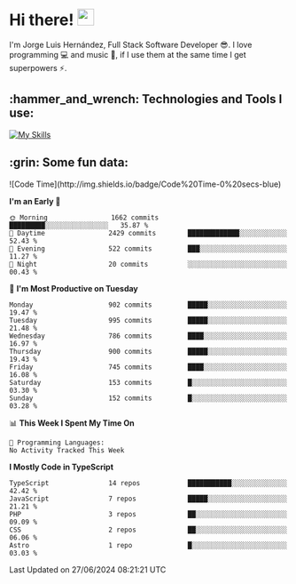 <h1 align="left">
 <abc>
  <br>Hi there! <img src="https://user-images.githubusercontent.com/42378118/110234147-e3259600-7f4e-11eb-95be-0c4047144dea.gif" width="30"><br>
 </abc>
</h1>

I'm Jorge Luis Hernández, Full Stack Software Developer :sunglasses:. I love programming :computer: and music :musical_score:, if I use them at the same time I get superpowers :zap:. 


<h2 align="left">:hammer_and_wrench: Technologies and Tools I use:</h2>

[![My Skills](https://skillicons.dev/icons?i=js,ts,html,css,py,vue,react,next,nest,postgres,mysql)](https://skillicons.dev)

<h2 align="left">:grin: Some fun data:</h2>
<!--START_SECTION:waka-->
![Code Time](http://img.shields.io/badge/Code%20Time-0%20secs-blue)

**I'm an Early 🐤** 

```text
🌞 Morning                1662 commits        █████████░░░░░░░░░░░░░░░░   35.87 % 
🌆 Daytime                2429 commits        █████████████░░░░░░░░░░░░   52.43 % 
🌃 Evening                522 commits         ███░░░░░░░░░░░░░░░░░░░░░░   11.27 % 
🌙 Night                  20 commits          ░░░░░░░░░░░░░░░░░░░░░░░░░   00.43 % 
```
📅 **I'm Most Productive on Tuesday** 

```text
Monday                   902 commits         █████░░░░░░░░░░░░░░░░░░░░   19.47 % 
Tuesday                  995 commits         █████░░░░░░░░░░░░░░░░░░░░   21.48 % 
Wednesday                786 commits         ████░░░░░░░░░░░░░░░░░░░░░   16.97 % 
Thursday                 900 commits         █████░░░░░░░░░░░░░░░░░░░░   19.43 % 
Friday                   745 commits         ████░░░░░░░░░░░░░░░░░░░░░   16.08 % 
Saturday                 153 commits         █░░░░░░░░░░░░░░░░░░░░░░░░   03.30 % 
Sunday                   152 commits         █░░░░░░░░░░░░░░░░░░░░░░░░   03.28 % 
```


📊 **This Week I Spent My Time On** 

```text
💬 Programming Languages: 
No Activity Tracked This Week
```

**I Mostly Code in TypeScript** 

```text
TypeScript               14 repos            ███████████░░░░░░░░░░░░░░   42.42 % 
JavaScript               7 repos             █████░░░░░░░░░░░░░░░░░░░░   21.21 % 
PHP                      3 repos             ██░░░░░░░░░░░░░░░░░░░░░░░   09.09 % 
CSS                      2 repos             ██░░░░░░░░░░░░░░░░░░░░░░░   06.06 % 
Astro                    1 repo              █░░░░░░░░░░░░░░░░░░░░░░░░   03.03 % 
```




 Last Updated on 27/06/2024 08:21:21 UTC
<!--END_SECTION:waka-->
